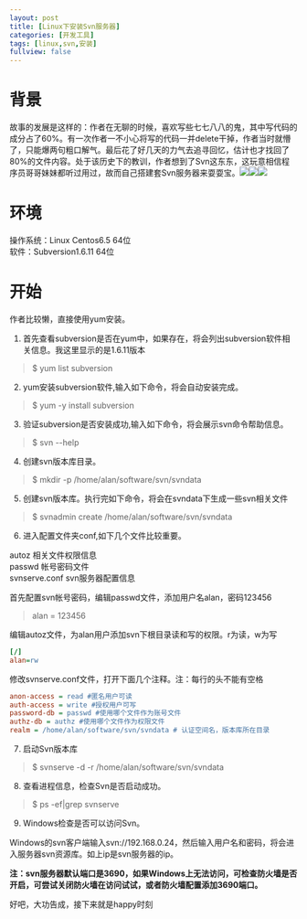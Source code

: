 ```yaml
---
layout: post
title: [Linux下安装Svn服务器]
categories: [开发工具]
tags: [linux,svn,安装]
fullview: false
---
```

# 背景

故事的发展是这样的：作者在无聊的时候，喜欢写些七七八八的鬼，其中写代码的成分占了60%。有一次作者一不小心将写的代码一并delete干掉，作者当时就懵了，只能爆两句粗口解气。最后花了好几天的力气去追寻回忆，估计也才找回了80%的文件内容。处于该历史下的教训，作者想到了Svn这东东，这玩意相信程序员哥哥妹妹都听过用过，故而自己搭建套Svn服务器来耍耍宝。![](http://img.baidu.com/hi/jx2/j_0003.gif)![](http://img.baidu.com/hi/jx2/j_0003.gif)![](http://img.baidu.com/hi/jx2/j_0003.gif)

# 环境

操作系统：Linux Centos6.5 64位  
软件：Subversion1.6.11 64位  

# 开始

作者比较懒，直接使用yum安装。

1. 首先查看subversion是否在yum中，如果存在，将会列出subversion软件相关信息。我这里显示的是1.6.11版本
> $ yum list subversion

2. yum安装subversion软件,输入如下命令，将会自动安装完成。
> $ yum -y install subversion

3. 验证subversion是否安装成功,输入如下命令，将会展示svn命令帮助信息。
> $ svn --help

4. 创建svn版本库目录。
> $ mkdir -p /home/alan/software/svn/svndata

5. 创建svn版本库。执行完如下命令，将会在svndata下生成一些svn相关文件
> $ svnadmin create /home/alan/software/svn/svndata

6. 进入配置文件夹conf,如下几个文件比较重要。

autoz 相关文件权限信息  
passwd 帐号密码文件  
svnserve.conf svn服务器配置信息  

首先配置svn帐号密码，编辑passwd文件，添加用户名alan，密码123456
> alan = 123456

编辑autoz文件，为alan用户添加svn下根目录读和写的权限。r为读，w为写
```ini
[/]
alan=rw
```

修改svnserve.conf文件，打开下面几个注释。注：每行的头不能有空格
```ini
anon-access = read #匿名用户可读
auth-access = write #授权用户可写
password-db = passwd #使用哪个文件作为账号文件
authz-db = authz #使用哪个文件作为权限文件
realm = /home/alan/software/svn/svndata # 认证空间名，版本库所在目录
```

7. 启动Svn版本库
> $ svnserve -d -r /home/alan/software/svn/svndata

8. 查看进程信息，检查Svn是否启动成功。
> $ ps -ef|grep svnserve

9. Windows检查是否可以访问Svn。

Windows的svn客户端输入svn://192.168.0.24，然后输入用户名和密码，将会进入服务器svn资源库。如上ip是svn服务器的ip。

**注：svn服务器默认端口是3690，如果Windows上无法访问，可检查防火墙是否开启，可尝试关闭防火墙在访问试试，或者防火墙配置添加3690端口。**

好吧，大功告成，接下来就是happy时刻
